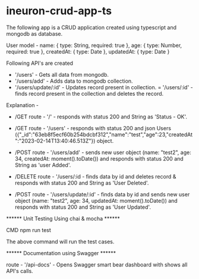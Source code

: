 # ineuron-crud-app-ts

The following app is a CRUD application created using typescript and mongodb as database.

User model -
    name: {
        type: String,
        required: true
    },
    age: {
        type: Number,
        required: true
    },
    createdAt: {
        type: Date
    },
    updatedAt: {
        type: Date
    }

Following API's are created

- '/users' - Gets all data from mongodb.
- '/users/add' - Adds data to mongodb collection.
- '/users/update/:id' - Updates record present in collection.
= '/users/:id' - finds record present in the collection and deletes the record.

Explanation -
- /GET
route -  '/' - responds with status 200 and String as 'Status - OK'.
  
- /GET
route -  '/users' - responds with status 200 and json Users ({"_id":"63eb8f5ecf60b254bdcbf312","name":"test","age":23,"createdAt":"2023-02-14T13:40:46.513Z"}) object.
  
- /POST
route -  '/users/add' - sends new user object (name: "test2", age: 34, createdAt: moment().toDate()) and responds with status 200 and String as 'user Added'.
  
- /DELETE
route -  '/users/:id - finds data by id and deletes record & responds with status 200 and String as 'User Deleted'.
  
- /POST
route -  '/users/update/:id' - finds data by id and sends new user object (name: "test2", age: 34, updatedAt: moment().toDate()) and responds with status 200 and String as 'User Updated'.
  
****** Unit Testing Using chai & mocha ******

CMD npm run test

The above command will run the test cases.
  
****** Documentation using Swagger ******

route - '/api-docs' - Opens Swagger smart bear dashboard with shows all API's calls.
